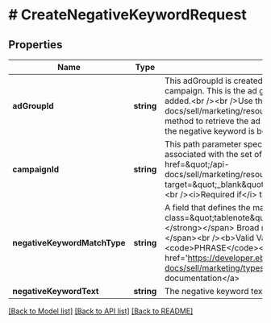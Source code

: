 # # CreateNegativeKeywordRequest

## Properties

Name | Type | Description | Notes
------------ | ------------- | ------------- | -------------
**adGroupId** | **string** | This adGroupId is created when an ad group is first created and associated with a campaign. This is the ad group to which the corresponding negative keyword will be added.&lt;br /&gt;&lt;br /&gt;Use the  &lt;a href&#x3D;\&quot;/api-docs/sell/marketing/resources/adgroup/methods/getAdGroups\&quot;&gt;getAdGroups&lt;/a&gt; method to retrieve the ad group IDs for a seller.&lt;/span&gt;&lt;br /&gt;&lt;br /&gt;&lt;i&gt;Required if&lt;/i&gt; the negative keyword is being created at the ad group level. | [optional]
**campaignId** | **string** | This path parameter specifies the unique eBay-assigned identifier of the ad campaign associated with the set of negative keywords being created. &lt;br&gt;&lt;br&gt; Use the &lt;a href&#x3D;\&quot;/api-docs/sell/marketing/resources/campaign/methods/getCampaigns\&quot; target&#x3D;\&quot;_blank\&quot;&gt;getCampaigns&lt;/a&gt; method to retrieve campaign IDs.&lt;br /&gt;&lt;br /&gt;&lt;i&gt;Required if&lt;/i&gt; the negative keyword is being created at the ad group level. | [optional]
**negativeKeywordMatchType** | **string** | A field that defines the match type for the negative keyword.&lt;br /&gt;&lt;br /&gt;&lt;span class&#x3D;\&quot;tablenote\&quot;&gt;&lt;span style&#x3D;\&quot;color:#004680\&quot;&gt;&lt;strong&gt;Note:&lt;/strong&gt;&lt;/span&gt; Broad matching of negative keywords is not currently supported.&lt;/span&gt;&lt;br /&gt;&lt;b&gt;Valid Values:&lt;/b&gt;&lt;ul&gt;&lt;li&gt;&lt;code&gt;EXACT&lt;/code&gt;&lt;/li&gt;&lt;li&gt;&lt;code&gt;PHRASE&lt;/code&gt;&lt;/li&gt;&lt;/ul&gt; For implementation help, refer to &lt;a href&#x3D;&#39;https://developer.ebay.com/api-docs/sell/marketing/types/pls:NegativeKeywordMatchTypeEnum&#39;&gt;eBay API documentation&lt;/a&gt; | [optional]
**negativeKeywordText** | **string** | The negative keyword text. | [optional]

[[Back to Model list]](../../README.md#models) [[Back to API list]](../../README.md#endpoints) [[Back to README]](../../README.md)
